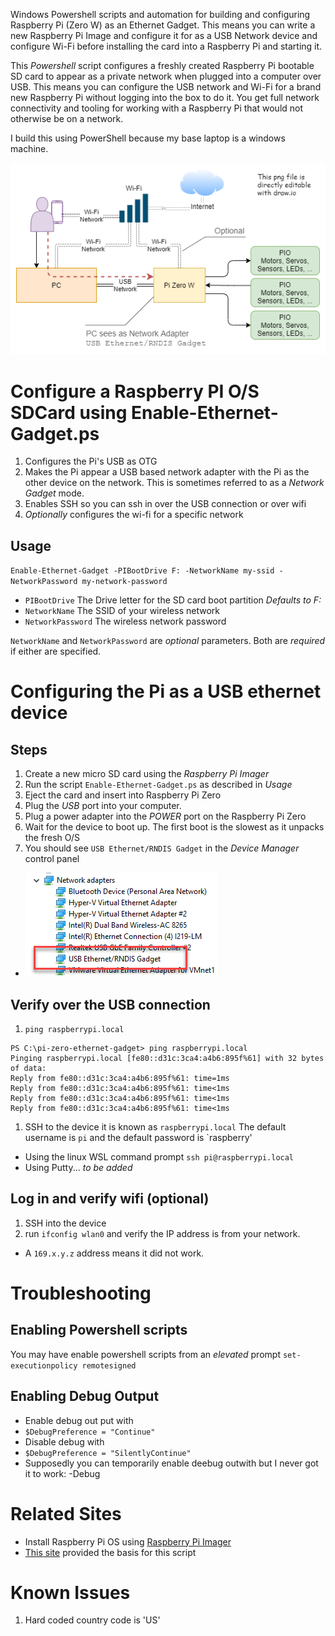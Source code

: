 Windows Powershell scripts and automation for building and configuring Raspberry Pi (Zero W) as an Ethernet Gadget.  This means you can write a new Raspberry Pi Image and configure it for as a USB Network device and configure Wi-Fi before installing the card into a Raspberry Pi and starting it.

This _Powershell_ script configures a freshly created Raspberry Pi bootable SD card to appear as a private network when plugged into a computer over USB. This means you can configure the USB network and Wi-Fi for a brand new Raspberry Pi without logging into the box to do it. You get full network connectivity and tooling for working with a Raspberry Pi that would not otherwise be on a network.

I build this using PowerShell because my base laptop is a windows machine.

![Topology with PC and Pi-Zero-W](./Pi-Network-Gadget.png)

# Configure a Raspberry PI O/S SDCard using Enable-Ethernet-Gadget.ps
1. Configures the Pi's USB as OTG
1. Makes the Pi appear a USB based network adapter with the Pi as the other device on the network. This is sometimes referred to as a _Network Gadget_ mode.
1. Enables SSH so you can ssh in over the USB connection or over wifi
1. _Optionally_ configures the wi-fi for a specific network

## Usage
`Enable-Ethernet-Gadget -PIBootDrive F: -NetworkName my-ssid -NetworkPassword my-network-password`
* `PIBootDrive` The Drive letter for the SD card boot partition _Defaults to F:_
* `NetworkName` The SSID of your wireless network
* `NetworkPassword` The wireless network password

`NetworkName` and `NetworkPassword` are _optional_ parameters. Both are _required_ if either are specified.

# Configuring the Pi as a USB ethernet device
## Steps
1. Create a new micro SD card using the _Raspberry Pi Imager_
1. Run the script `Enable-Ethernet-Gadget.ps` as described in _Usage_
1. Eject the card and insert into Raspberry Pi Zero
1. Plug the _USB_ port into your computer.
1. Plug a power adapter into the _POWER_ port on the Raspberry Pi Zero
1. Wait for the device to boot up. The first boot is the slowest as it unpacks the fresh O/S
1. You should see `USB Ethernet/RNDIS Gadget` in the _Device Manager_ control panel
  * ![Widnows Device Manager](./RaspberryPi-NDIS-Gadget.png)
  
## Verify over the USB connection
1. `ping raspberrypi.local`
  ```
  PS C:\pi-zero-ethernet-gadget> ping raspberrypi.local
  Pinging raspberrypi.local [fe80::d31c:3ca4:a4b6:895f%61] with 32 bytes of data:
  Reply from fe80::d31c:3ca4:a4b6:895f%61: time=1ms
  Reply from fe80::d31c:3ca4:a4b6:895f%61: time<1ms
  Reply from fe80::d31c:3ca4:a4b6:895f%61: time<1ms
  Reply from fe80::d31c:3ca4:a4b6:895f%61: time<1ms
  ```
1. SSH to the device it is known as `raspberrypi.local` The default username is `pi` and the default password is `raspberry'
  * Using the linux WSL command prompt `ssh pi@raspberrypi.local`
  * Using Putty... _to be added_

## Log in and verify wifi (optional)
1. SSH into the device
1. run `ifconfig wlan0` and verify the IP address is from your network. 
  * A `169.x.y.z` address means it did not work.

# Troubleshooting
## Enabling Powershell scripts

You may have enable powershell scripts from an _elevated_ prompt
 `set-executionpolicy remotesigned`

## Enabling Debug Output

* Enable debug out put with
 *  `$DebugPreference = "Continue"`
* Disable debug with
 * `$DebugPreference = "SilentlyContinue"`
* Supposedly you can temporarily enable deebug outwith but I never got it to work: -Debug

# Related Sites
* Install Raspberry Pi OS using [Raspberry Pi Imager](https://www.raspberrypi.org/software/)
* [This site](https://medium.com/@aallan/setting-up-a-headless-raspberry-pi-zero-3ded0b83f274) provided the basis for this script

# Known Issues
1. Hard coded country code is 'US'
